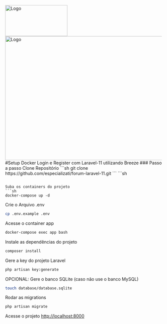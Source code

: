 <div style="display: flex; align-items: center;">
  <img src="https://github.com/abraao69/Setup-Docker-PHP-7.4/blob/master/logo.png" alt="Logo" width="200" height="100">
  <br><br>
</div>
<img src="https://tse1.mm.bing.net/th?id=OIP.FKz3rr0jQPeHTE_8Q-XyIgHaDt&pid=Api&P=0&h=180" alt="Logo" width="1000" height="400">
#Setup Docker Login e Register com Laravel-11 utilizando Breeze 
### Passo a passo
Clone Repositório
```sh
git clone https://github.com/especializati/forum-laravel-11.git
```
```sh

```

Suba os containers do projeto
```sh
docker-compose up -d
```


Crie o Arquivo .env
```sh
cp .env.example .env
```

Acesse o container app
```sh
docker-compose exec app bash
```


Instale as dependências do projeto
```sh
composer install
```

Gere a key do projeto Laravel
```sh
php artisan key:generate
```

OPCIONAL: Gere o banco SQLite (caso não use o banco MySQL)
```sh
touch database/database.sqlite
```

Rodar as migrations
```sh
php artisan migrate
```

Acesse o projeto
[http://localhost:8000](http://localhost:8000)
